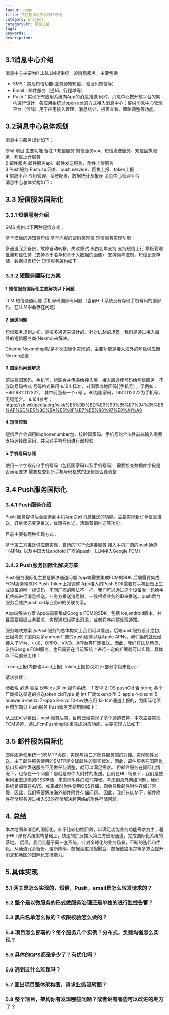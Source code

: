 ```yaml
---
layout: page
title: 货拉拉消息中心项目总结
category: project
categoryStr: 项目总结
tags:
keywords:
description:
---
```


## 3.1消息中心介绍
消息中心主要为HLL&LLM提供统一的消息服务，主要包括

- SMS：实现短信功能(业务通知短信、验证码短信等)
- Email：邮件服务（通知、行程单等）
- Push：实现所有应用系统向App的消息推送
同时，消息中心按开放平台的架构进行设计，各应用系统以open api的方式接入消息中心；提供消息中心管理平台（信鸽）用于应用接入管理、消息统计、报表查看、策略调整等功能。

##  3.2消息中心总体规划
消息中心服务规划如下：

序号	项目	主要功能	备注
1	短信服务	短信服务api、短信发送服务、短信回执服务、短信上行服务  
2	邮件服务	邮件服务api、邮件发送服务、附件上传服务  
3	Push服务	Push api网关、push service、回执上报、token上报  
4	信鸽平台	应用管理，系统配置，数据统计及报表	消息中心管理平台  
消息中心总体架构如下：


## 3.3 短信服务国际化
### 3.3.1 短信服务介绍
SMS 提供以下两种短信方式：

基于模板的通知类短信
基于内容的营销类短信
短信服务实现功能：

多通道冗余备份，故障自动转移，失败重试
黑白名单支持
支持短信上行
模板管理
批量短信任务（支持基于名单和基于大数据的画像）
支持频率控制，短信记录存储，数据报表统计
短信服务架构如下：


### 3.3.2 短服务国际化方案
#### 1.短信服务国际化主要解决以下问题

LLM 短信通道问题
手机号码国家码问题（当前HLL系统没有存储手机号码的国家码，在LLM中会存在问题）
#### 2.通道问题

短信服务规划之初，是按多通道来设计的。针对LLM的场景，我们是通过接入海外的短信服务商(Nexmo)来解决。

ChannelNexmoImpl就是本次国际化实现的，主要功能是接入海外的短信供应商Nexmo通道：


#### 3.国家码问题解决

前端将国家码、手机号，组装合并传递给接入层，接入层透传号码给短信服务，不改动号码格式
号码格式采用 e.164 标准，+[国家或地区码][手机号] ，示例如：+8618811112222， 其中前面有一个+号 ，86为国家码，18811112222为手机号，无缝组合。
e.164参考：https://zh.wikipedia.org/wiki/%E5%9B%BD%E9%99%85%E7%94%B5%E8%AF%9D%E5%8C%BA%E5%8F%B7%E5%88%97%E8%A1%A8

#### 4.短信校验

短信后台会调用libphonenumber包，校验国家码、手机号的合法性前端输入需要支持选择国家码，并且对手机号码进行弱校验   
#### 5.手机号码存储

使用一个字段存储手机号码（包括国家码以及手机号码）
需要检查数据库字段是否满足要求
需要检查判断手机号码格式的逻辑是否要调整  
## 3.4 Push服务国际化
### 3.4.1 Push服务介绍
Push 服务提供后台服务到手机App之间消息推送的功能。主要实现新订单信息推送，订单状态变更推送，优惠券推送，活动营销推送等功能。

目前主要有两种实现方式：

基于第三方推送供应商实现，自研的TCP长连接服务
接入手机厂商的push通道（APNs, 以及中国大陆android 厂商的push；LLM接入Google FCM）

### 3.4.2 Push服务国际化解决方案
Push服务国际化主要是解决通道问题
App端需要集成FCM的SDK
后端需要集成FCM服务端SDK
Push Token上报调整
App接入的Push SDK需要在手机设备上生成设备的唯一标识码，不同厂商的叫法不一样。我们可以通过这个设备唯一码给手机终端进行消息推送。业务方推送消息时，一般根据业务的ID来推送，push后台服务会维护push cid与业务id的关联关系。

App端解决方案
App端需要集成Google FCM的SDK，包括 ios,android版本。并且需要根据业务要求，实现通知栏弹出消息，或者程序内部处理通知。

服务端决方案
从Push服务的总体构架上我们可以看出，后端push服务设计之初，已经考虑了国内众多android厂商的push服务以及Apple APNs。我们当前就已经接入了华为、小米、OPPO、VIVO、APNs等厂商推送。因此，我们在LLM场景，支持Google FCM服务，也只需要在当前系统上进行一定的扩展就可以实现，具体以下两部分工作：

Token上报(内部也叫cid上报)
Token上报协议如下(部分字段未显示)：

请求参数：

参数名	必选	类型	说明
os	是	int	操作系统， 1 安卓 2 IOS
pushCid	否	string	各个厂商推送渠道的推送token
cidType	是	int	厂商token类型 3-apple 4-xiaomi 5-huawei 6-meizu 7-oppo 8-vivo 10-hw快应用 13-fcm通道上报的，为国际化项目增加部分
Push服务
Push服务类结构图如下：


从上图可以看出，push服务后端，目前已经实现了多个通道支持，本次主要实现FCM通道，通过FcmPushImpl类来完成对应功能，主要实现方法如下：


## 3.5 邮件服务国际化   
邮件服务使用统一的SMTP协议，实现与第三方邮件服务商的对接。实现邮件发送。由于邮件服务使用的SMTP是全球邮件的事实标准，因此，邮件服务在国际化接口及邮件发送服务不用做任何调整，就可以满足需求。
但邮件服务在国际化情况下，也存在一个问题：那就是邮件大附件的发送。目前在HLL场景下，我们是使用阿里去提供的OSS存储，来实现附件的临时存储。考虑到海外网络问题，我们系统是部署在AWS，如果此时附件使用OSS存储，则会导致邮件附件存储非常慢，因此，我们需要解决海外邮件附件存储问题。
因此，我们在LLM下，邮件附件存储服务通过接入S3的存储解决跨网络的附件存储问题。

## 4. 总结
   本次地图和消息的国际化，处于比较初始阶段，以满足功能业务功能需求为主；基于HLL原有系统架构基础上，快速的扩展接入第三方应用通道，完成国际化系统的落地。
后续，我们会基于同一套系统，针对全球化的业务场景，不断的迭代和优化。从通道冗余备份、熔断降级、数据深度挖掘融合、数据链路追踪等多方面提升消息和地图的国际化支撑能力。

## 5.具体实现
### 5.1 网关是怎么实现的，短信，Push，email是怎么转发请求的？
### 5.2 整个是以微服务的形式做服务治理还是单独的进行监控告警？
### 5.3 黑白名单怎么做的？权限校验怎么做的？
### 5.4 项目怎么部署的？每个服务几个实例？分布式，负载均衡怎么实现？
### 5.5 具体的QPS都是多少了？有优化吗？
### 5.6 遇到过什么难题吗？
### 5.7 画出项目整体架构图，请求业务流转图？
### 5.8 整个项目，架构你有发现哪些问题？或者说有哪些可以改进的地方了？

